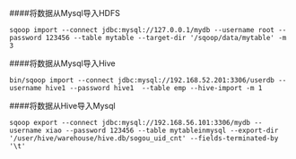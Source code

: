 ####将数据从Mysql导入HDFS 

```
sqoop import --connect jdbc:mysql://127.0.0.1/mydb --username root --password 123456 --table mytable --target-dir '/sqoop/data/mytable' -m 3
```


####将数据从Mysql导入Hive

```
bin/sqoop import --connect jdbc:mysql://192.168.52.201:3306/userdb --username hive1 --password hive1  --table emp --hive-import -m 1 

```


####将数据从Hive导入Mysql

```
sqoop export --connect jdbc:mysql://192.168.56.101:3306/mydb --username xiao --password 123456 --table mytableinmysql --export-dir '/user/hive/warehouse/hive.db/sogou_uid_cnt' --fields-terminated-by '\t'

```